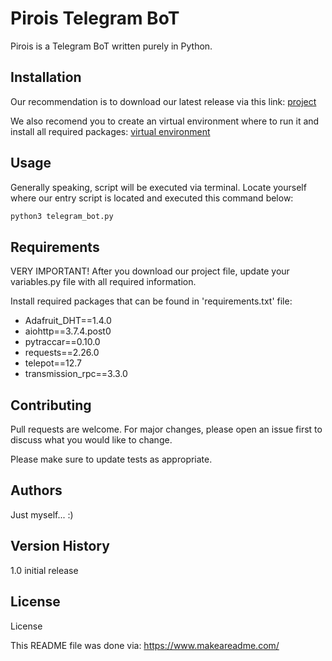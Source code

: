 # Pirois Telegram BoT

Pirois is a Telegram BoT written purely in Python.

## Installation

Our recommendation is to download our latest release via this link: [project](https://codeload.github.com/luisgs/TelegramBot/zip/refs/heads/master)

We also recomend you to create an virtual environment where to run it and install all required packages: [virtual environment](https://towardsdatascience.com/virtual-environments-104c62d48c54#:~:text=A%20virtual%20environment%20is%20a,a%20system%2Dwide%20Python)


## Usage

Generally speaking, script will be executed via terminal. Locate yourself where our entry script is located and executed this command below:

```bash
python3 telegram_bot.py
```

## Requirements

VERY IMPORTANT! After you download our project file, update your variables.py file with all required information.

Install required packages that can be found in 'requirements.txt' file:
- Adafruit_DHT==1.4.0
- aiohttp==3.7.4.post0
- pytraccar==0.10.0
- requests==2.26.0
- telepot==12.7
- transmission_rpc==3.3.0

## Contributing

Pull requests are welcome. For major changes, please open an issue first to discuss what you would like to change.

Please make sure to update tests as appropriate.

## Authors

Just myself... :)

## Version History

1.0 initial release

## License

License


This README file was done via: https://www.makeareadme.com/
